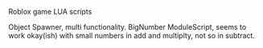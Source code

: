 Roblox game LUA scripts

Object Spawner, multi functionality.
BigNumber ModuleScript, seems to work okay(ish) with small numbers in add and multiplty, not so in subtract.
